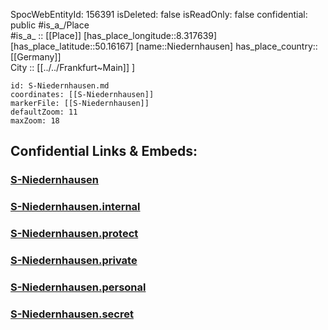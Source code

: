 ﻿---
location: [50.16167,8.317639] 
type: Station 
mapzoom: [8,18] 
mapmarker: train 
tags:
- geo/station/train
---
SpocWebEntityId: 156391
isDeleted: false
isReadOnly: false
confidential: public
#is_a_/Place  
#is_a_ :: [[Place]] 
[has_place_longitude::8.317639] 
[has_place_latitude::50.16167] 
[name::Niedernhausen] 
has_place_country:: [[Germany]]  
City :: [[../../Frankfurt~Main]] ] 


```leaflet
id: S-Niedernhausen.md
coordinates: [[S-Niedernhausen]] 
markerFile: [[S-Niedernhausen]] 
defaultZoom: 11 
maxZoom: 18
```


## Confidential Links & Embeds: 

### [S-Niedernhausen](/_public/Earth/Continent/Europe/Europe~Central/Germany/Germany~West/Hessen/counties~Hessen/Frankfurt~Main/Stations-FFM~S/S-Niedernhausen.md) 

### [S-Niedernhausen.internal](/_internal/Earth/Continent/Europe/Europe~Central/Germany/Germany~West/Hessen/counties~Hessen/Frankfurt~Main/Stations-FFM~S/S-Niedernhausen.internal.md) 

### [S-Niedernhausen.protect](/_protect/Earth/Continent/Europe/Europe~Central/Germany/Germany~West/Hessen/counties~Hessen/Frankfurt~Main/Stations-FFM~S/S-Niedernhausen.protect.md) 

### [S-Niedernhausen.private](/_private/Earth/Continent/Europe/Europe~Central/Germany/Germany~West/Hessen/counties~Hessen/Frankfurt~Main/Stations-FFM~S/S-Niedernhausen.private.md) 

### [S-Niedernhausen.personal](/_personal/Earth/Continent/Europe/Europe~Central/Germany/Germany~West/Hessen/counties~Hessen/Frankfurt~Main/Stations-FFM~S/S-Niedernhausen.personal.md) 

### [S-Niedernhausen.secret](/_secret/Earth/Continent/Europe/Europe~Central/Germany/Germany~West/Hessen/counties~Hessen/Frankfurt~Main/Stations-FFM~S/S-Niedernhausen.secret.md) 

